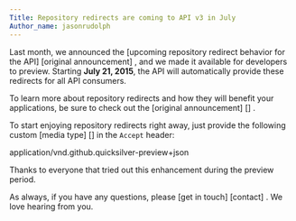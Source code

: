 ```yaml
---
Title: Repository redirects are coming to API v3 in July
Author_name: jasonrudolph
---
```


Last month, we announced the [upcoming repository redirect behavior for the API] [original announcement] , and we made it available for developers to preview. Starting **July 21, 2015**, the API will automatically provide these redirects for all API consumers.

To learn more about repository redirects and how they will benefit your applications, be sure to check out the [original announcement] [] .

To start enjoying repository redirects right away, just provide the following custom [media type] [] in the `Accept` header:

application/vnd.github.quicksilver-preview+json

Thanks to everyone that tried out this enhancement during the preview period.

As always, if you have any questions, please [get in touch] [contact] . We love hearing from you.

